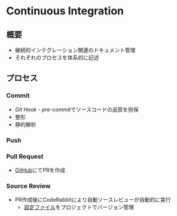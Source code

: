# Continuous Integration

## 概要

- 継続的インテグレーション関連のドキュメント管理
- それぞれのプロセスを体系的に記述

## プロセス

### Commit

- *Git Hook - pre-commit*でソースコードの品質を担保
- 整形
- 静的解析

### Push

### Pull Request

- [GitHub](https://github.com/zucky2021/next-my-profile/pulls)にてPRを作成

### Source Review

- PR作成後にCodeRabbitにより自動ソースレビューが自動的に実行
  - [設定ファイル](../../../.coderabbit.yaml)をプロジェクトでバージョン管理
